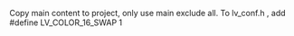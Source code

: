 Copy main content to project, only use main exclude all.
To lv_conf.h , add #define LV_COLOR_16_SWAP 1
